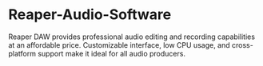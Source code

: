 # Reaper-Audio-Software
Reaper DAW provides professional audio editing and recording capabilities at an affordable price. Customizable interface, low CPU usage, and cross-platform support make it ideal for all audio producers.
